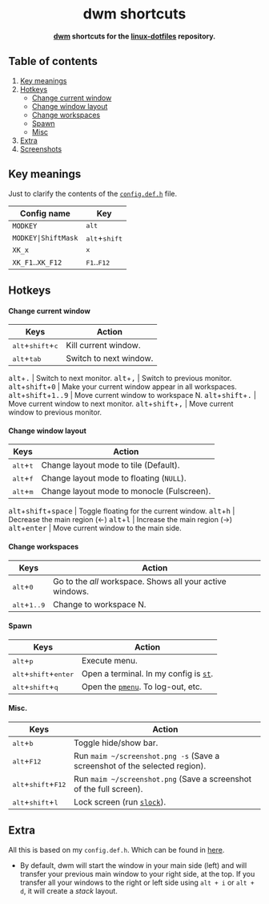 <div align="center">
  <h1>dwm shortcuts</h1>
  <b><a href="https://dwm.suckless.org/">dwm</a> shortcuts for the <a href="https://github.com/8dcc/linux-dotfiles">linux-dotfiles</a> repository.</b>
</div>

## Table of contents
1. [Key meanings](#key-meanings)
2. [Hotkeys](#hotkeys)
	- [Change current window](#change-current-window)
	- [Change window layout](#change-window-layout)
	- [Change workspaces](#change-workspaces)
	- [Spawn](#spawn)
	- [Misc](#misc)
3. [Extra](#extra)
4. [Screenshots](#screenshots)

## Key meanings
Just to clarify the contents of the [`config.def.h`](https://github.com/8dcc/linux-dotfiles/blob/main/DWM-6.2/config.def.h) file.

Config name         | Key 
--------------------|---------------------------------
`MODKEY`            | <kbd>alt</kbd>
`MODKEY\|ShiftMask` | <kbd>alt</kbd>+<kbd>shift</kbd>
`XK_x`              | <kbd>x</kbd>
`XK_F1`..`XK_F12`   | <kbd>F1</kbd>..<kbd>F12</kbd>

## Hotkeys
#### Change current window
Keys                                            | Action
------------------------------------------------|-------------------------------
<kbd>alt</kbd>+<kbd>shift</kbd>+<kbd>c</kbd>    | Kill current window.
<kbd>alt</kbd>+<kbd>tab</kbd>                   | Switch to next window.
<!--
<kbd>alt</kbd>+<kbd>shift</kbd>+<kbd>tab</kbd>  | Switch to previous window.
<kbd>alt</kbd>+<kbd>j</kbd>                     | Switch to next window.
<kbd>alt</kbd>+<kbd>k</kbd>                     | Switch to previous window.
-->
<kbd>alt</kbd>+<kbd>.</kbd>                     | Switch to next monitor.
<kbd>alt</kbd>+<kbd>,</kbd>                     | Switch to previous monitor.
<kbd>alt</kbd>+<kbd>shift</kbd>+<kbd>0</kbd>    | Make your current window appear in all workspaces.
<kbd>alt</kbd>+<kbd>shift</kbd>+<kbd>1..9</kbd> | Move current window to workspace N.
<kbd>alt</kbd>+<kbd>shift</kbd>+<kbd>.</kbd>    | Move current window to next monitor.
<kbd>alt</kbd>+<kbd>shift</kbd>+<kbd>,</kbd>    | Move current window to previous monitor.

#### Change window layout
Keys                                             | Action
-------------------------------------------------|------------------------------
<kbd>alt</kbd>+<kbd>t</kbd>                      | Change layout mode to tile (Default).
<kbd>alt</kbd>+<kbd>f</kbd>                      | Change layout mode to floating (`NULL`).
<kbd>alt</kbd>+<kbd>m</kbd>                      | Change layout mode to monocle (Fulscreen).
<!--
<kbd>alt</kbd>+<kbd>space</kbd>                  | Change to the last layout mode.
-->
<kbd>alt</kbd>+<kbd>shift</kbd>+<kbd>space</kbd> | Toggle floating for the current window.
<kbd>alt</kbd>+<kbd>h</kbd>                      | Decrease the main region (←)
<kbd>alt</kbd>+<kbd>l</kbd>                      | Increase the main region (→)
<kbd>alt</kbd>+<kbd>enter</kbd>                  | Move current window to the main side.
<!--
<kbd>alt</kbd>+<kbd>i</kbd>                      | Increase number of windows in master side.
<kbd>alt</kbd>+<kbd>d</kbd>                      | Decrease number of windows in master side.
-->

#### Change workspaces
Keys                           | Action
-------------------------------|------------------------------------------------
<kbd>alt</kbd>+<kbd>0</kbd>    | Go to the *all* workspace. Shows all your active windows.
<kbd>alt</kbd>+<kbd>1..9</kbd> | Change to workspace N.

#### Spawn
Keys                                             | Action
-------------------------------------------------|------------------------------
<kbd>alt</kbd>+<kbd>p</kbd>                      | Execute menu.
<kbd>alt</kbd>+<kbd>shift</kbd>+<kbd>enter</kbd> | Open a terminal. In my config is [`st`](https://github.com/8dcc/linux-dotfiles/blob/main/DWM-6.2/config.def.h#L69).
<kbd>alt</kbd>+<kbd>shift</kbd>+<kbd>q</kbd>     | Open the [`pmenu`](https://github.com/8dcc/linux-dotfiles/blob/main/Scripts/Group1/pmenu). To log-out, etc.

#### Misc.
Keys                                           | Action
-----------------------------------------------|--------------------------------
<kbd>alt</kbd>+<kbd>b</kbd>                    | Toggle hide/show bar.
<kbd>alt</kbd>+<kbd>F12</kbd>                  | Run `maim ~/screenshot.png -s` (Save a screenshot of the selected region).
<kbd>alt</kbd>+<kbd>shift</kbd>+<kbd>F12</kbd> | Run `maim ~/screenshot.png` (Save a screenshot of the full screen).
<kbd>alt</kbd>+<kbd>shift</kbd>+<kbd>l</kbd>   | Lock screen (run [`slock`](https://github.com/8dcc/linux-dotfiles#slock)).

## Extra
All this is based on my `config.def.h`. Which can be found in [here](https://github.com/8dcc/linux-dotfiles).
- By default, dwm will start the window in your main side (left) and will transfer your previous main window to your right side, at the top. If you transfer all your windows to the right or left side using `alt + i` or `alt + d`, it will create a *stack* layout.

